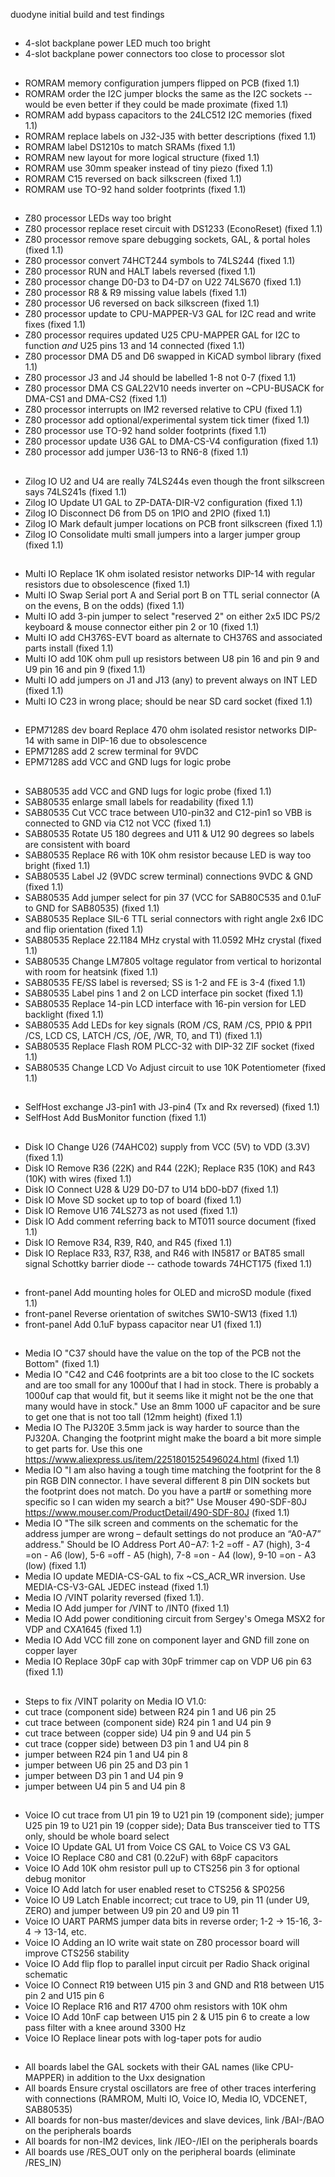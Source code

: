 duodyne initial build and test findings

##

* 4-slot backplane power LED much too bright
* 4-slot backplane power connectors too close to processor slot

##

* ROMRAM memory configuration jumpers flipped on PCB (fixed 1.1)
* ROMRAM order the I2C jumper blocks the same as the I2C sockets -- would be even better if they could be made proximate (fixed 1.1)
* ROMRAM add bypass capacitors to the 24LC512 I2C memories (fixed 1.1)
* ROMRAM replace labels on J32-J35 with better descriptions (fixed 1.1)
* ROMRAM label DS1210s to match SRAMs (fixed 1.1)
* ROMRAM new layout for more logical structure (fixed 1.1)
* ROMRAM use 30mm speaker instead of tiny piezo (fixed 1.1)
* ROMRAM C15 reversed on back silkscreen (fixed 1.1)
* ROMRAM use TO-92 hand solder footprints (fixed 1.1)

##

* Z80 processor LEDs way too bright
* Z80 processor replace reset circuit with DS1233 (EconoReset) (fixed 1.1)
* Z80 processor remove spare debugging sockets, GAL, & portal holes (fixed 1.1)
* Z80 processor convert 74HCT244 symbols to 74LS244 (fixed 1.1)
* Z80 processor RUN and HALT labels reversed (fixed 1.1)
* Z80 processor change D0-D3 to D4-D7 on U22 74LS670 (fixed 1.1)
* Z80 processor R8 & R9 missing value labels (fixed 1.1)
* Z80 processor U6 reversed on back silkscreen (fixed 1.1)
* Z80 processor update to CPU-MAPPER-V3 GAL for I2C read and write fixes (fixed 1.1)
* Z80 processor requires updated U25 CPU-MAPPER GAL for I2C to function *and* U25 pins 13 and 14 connected (fixed 1.1)
* Z80 processor DMA D5 and D6 swapped in KiCAD symbol library (fixed 1.1)
* Z80 processor J3 and J4 should be labelled 1-8 not 0-7 (fixed 1.1)
* Z80 processor DMA CS GAL22V10 needs inverter on ~CPU-BUSACK for DMA-CS1 and DMA-CS2 (fixed 1.1)
* Z80 processor interrupts on IM2 reversed relative to CPU (fixed 1.1)
* Z80 processor add optional/experimental system tick timer (fixed 1.1)
* Z80 processor use TO-92 hand solder footprints (fixed 1.1)
* Z80 processor update U36 GAL to DMA-CS-V4 configuration (fixed 1.1)
* Z80 processor add jumper U36-13 to RN6-8 (fixed 1.1)

##

* Zilog IO U2 and U4 are really 74LS244s even though the front silkscreen says 74LS241s (fixed 1.1)
* Zilog IO Update U1 GAL to ZP-DATA-DIR-V2 configuration (fixed 1.1)
* Zilog IO Disconnect D6 from D5 on 1PIO and 2PIO (fixed 1.1)
* Zilog IO Mark default jumper locations on PCB front silkscreen (fixed 1.1)
* Zilog IO Consolidate multi small jumpers into a larger jumper group (fixed 1.1)

##

* Multi IO Replace 1K ohm isolated resistor networks DIP-14 with regular resistors due to obsolescence (fixed 1.1)
* Multi IO Swap Serial port A and Serial port B on TTL serial connector (A on the evens, B on the odds) (fixed 1.1)
* Multi IO add 3-pin jumper to select "reserved 2" on either 2x5 IDC PS/2 keyboard & mouse connector either pin 2 or 10 (fixed 1.1)
* Multi IO add CH376S-EVT board as alternate to CH376S and associated parts install (fixed 1.1)
* Multi IO add 10K ohm pull up resistors between U8 pin 16 and pin 9 and U9 pin 16 and pin 9 (fixed 1.1)
* Multi IO add jumpers on J1 and J13 (any) to prevent always on INT LED (fixed 1.1)
* Multi IO C23 in wrong place; should be near SD card socket (fixed 1.1)

##

* EPM7128S dev board Replace 470 ohm isolated resistor networks DIP-14 with same in DIP-16 due to obsolescence
* EPM7128S add 2 screw terminal for 9VDC
* EPM7128S add VCC and GND lugs for logic probe

##

* SAB80535 add VCC and GND lugs for logic probe (fixed 1.1)
* SAB80535 enlarge small labels for readability (fixed 1.1)
* SAB80535 Cut VCC trace between U10-pin32 and C12-pin1 so VBB is connected to GND via C12 not VCC (fixed 1.1)
* SAB80535 Rotate U5 180 degrees and U11 & U12 90 degrees so labels are consistent with board
* SAB80535 Replace R6 with 10K ohm resistor because LED is way too bright (fixed 1.1)
* SAB80535 Label J2 (9VDC screw terminal) connections 9VDC & GND (fixed 1.1)
* SAB80535 Add jumper select for pin 37 (VCC for SAB80C535 and 0.1uF to GND for SAB80535) (fixed 1.1)
* SAB80535 Replace SIL-6 TTL serial connectors with right angle 2x6 IDC and flip orientation (fixed 1.1)
* SAB80535 Replace 22.1184 MHz crystal with 11.0592 MHz crystal (fixed 1.1)
* SAB80535 Change LM7805 voltage regulator from vertical to horizontal with room for heatsink (fixed 1.1)
* SAB80535 FE/SS label is reversed; SS is 1-2 and FE is 3-4 (fixed 1.1)
* SAB80535 Label pins 1 and 2 on LCD interface pin socket (fixed 1.1)
* SAB80535 Replace 14-pin LCD interface with 16-pin version for LED backlight (fixed 1.1)
* SAB80535 Add LEDs for key signals (ROM /CS, RAM /CS, PPI0 & PPI1 /CS, LCD CS, LATCH /CS, /OE, /WR, T0, and T1) (fixed 1.1)
* SAB80535 Replace Flash ROM PLCC-32 with DIP-32 ZIF socket (fixed 1.1)
* SAB80535 Change LCD Vo Adjust circuit to use 10K Potentiometer (fixed 1.1)

##

* SelfHost exchange J3-pin1 with J3-pin4 (Tx and Rx reversed) (fixed 1.1)
* SelfHost Add BusMonitor function (fixed 1.1)

##

* Disk IO Change U26 (74AHC02) supply from VCC (5V) to VDD (3.3V) (fixed 1.1)
* Disk IO Remove R36 (22K) and R44 (22K); Replace R35 (10K) and R43 (10K) with wires (fixed 1.1)
* Disk IO Connect U28 & U29 D0-D7 to U14 bD0-bD7 (fixed 1.1)
* Disk IO Move SD socket up to top of board (fixed 1.1)
* Disk IO Remove U16 74LS273 as not used (fixed 1.1)
* Disk IO Add comment referring back to MT011 source document (fixed 1.1)
* Disk IO Remove R34, R39, R40, and R45 (fixed 1.1)
* Disk IO Replace R33, R37, R38, and R46 with IN5817 or BAT85 small signal Schottky barrier diode -- cathode towards 74HCT175 (fixed 1.1)

##

* front-panel Add mounting holes for OLED and microSD module (fixed 1.1)
* front-panel Reverse orientation of switches SW10-SW13 (fixed 1.1)
* front-panel Add 0.1uF bypass capacitor near U1 (fixed 1.1)

##

* Media IO "C37 should have the value on the top of the PCB not the Bottom" (fixed 1.1)
* Media IO "C42 and C46 footprints are a bit too close to the IC sockets and are too small for any 1000uf that I had in stock.   There is probably a 1000uf cap that would fit, but it seems like it might not be the one that many would have in stock."  Use an 8mm 1000 uF capacitor and be sure to get one that is not too tall (12mm height) (fixed 1.1)
* Media IO The PJ320E 3.5mm jack is way harder to source than the PJ320A.   Changing the footprint might make the board a bit more simple to get parts for. Use this one https://www.aliexpress.us/item/2251801525496024.html (fixed 1.1)
* Media IO "I am also having a tough time matching the footprint for the 8 pin RGB DIN connector.   I have several different 8 pin DIN sockets but the footprint does not match.   Do you have a part# or something more specific so I can widen my search a bit?"  Use Mouser 490-SDF-80J https://www.mouser.com/ProductDetail/490-SDF-80J (fixed 1.1)
* Media IO "The silk screen and comments on the schematic for the address jumper are wrong – default settings do not produce an “A0-A7” address." Should be IO Address Port $A0-$A7: 1-2 =off - A7 (high), 3-4 =on - A6 (low), 5-6 =off - A5 (high), 7-8 =on - A4 (low), 9-10 =on - A3 (low) (fixed 1.1)
* Media IO update MEDIA-CS-GAL to fix ~CS_ACR_WR inversion.  Use MEDIA-CS-V3-GAL JEDEC instead (fixed 1.1)
* Media IO /VINT polarity reversed (fixed 1.1).
* Media IO Add jumper for /VINT to /INT0 (fixed 1.1)
* Media IO Add power conditioning circuit from Sergey's Omega MSX2 for VDP and CXA1645 (fixed 1.1)
* Media IO Add VCC fill zone on component layer and GND fill zone on copper layer
* Media IO Replace 30pF cap with 30pF trimmer cap on VDP U6 pin 63 (fixed 1.1)


##

* Steps to fix /VINT polarity on Media IO V1.0: 
* cut trace (component side) between R24 pin 1 and U6 pin 25
* cut trace between (component side) R24 pin 1 and U4 pin 9
* cut trace between (copper side) U4 pin 9 and U4 pin 5 
* cut trace (copper side) between D3 pin 1 and U4 pin 8 
* jumper between R24 pin 1 and U4 pin 8
* jumper between U6 pin 25 and D3 pin 1
* jumper between D3 pin 1 and U4 pin 9 
* jumper between U4 pin 5 and U4 pin 8

##

* Voice IO cut trace from U1 pin 19 to U21 pin 19 (component side); jumper U25 pin 19 to U21 pin 19 (copper side); Data Bus transceiver tied to TTS only, should be whole board select
* Voice IO Update GAL U1 from Voice CS GAL to Voice CS V3 GAL
* Voice IO Replace C80 and C81 (0.22uF) with 68pF capacitors
* Voice IO Add 10K ohm resistor pull up to CTS256 pin 3 for optional debug monitor
* Voice IO Add latch for user enabled reset to CTS256 & SP0256
* Voice IO U9 Latch Enable incorrect; cut trace to U9, pin 11 (under U9, ZERO) and jumper between U9 pin 20 and U9 pin 11
* Voice IO UART PARMS jumper data bits in reverse order; 1-2 -> 15-16, 3-4 -> 13-14, etc.
* Voice IO Adding an IO write wait state on Z80 processor board will improve CTS256 stability
* Voice IO Add flip flop to parallel input circuit per Radio Shack original schematic
* Voice IO Connect R19 between U15 pin 3 and GND and R18 between U15 pin 2 and U15 pin 6
* Voice IO Replace R16 and R17 4700 ohm resistors with 10K ohm
* Voice IO Add 10nF cap between U15 pin 2 & U15 pin 6 to create a low pass filter with a knee around 3300 Hz
* Voice IO Replace linear pots with log-taper pots for audio


##

* All boards label the GAL sockets with their GAL names (like CPU-MAPPER) in addition to the Uxx designation
* All boards Ensure crystal oscillators are free of other traces interfering with connections
(RAMROM, Multi IO, Voice IO, Media IO, VDCENET, SAB80535)
* All boards for non-bus master/devices and slave devices, link /BAI-/BAO on the peripherals boards
* All boards for non-IM2 devices, link /IEO-/IEI on the peripherals boards
* All boards use /RES_OUT only on the peripheral boards (eliminate /RES_IN)

